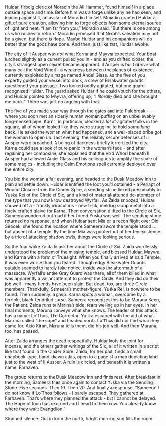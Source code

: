 Huldar, firbolg cleric of Moradin the All Hammer, found himself in a place outside space and time. Before him was a forge unlike any he had seen, and leaning against it, an avatar of Moradin himself. Moradin granted Huldar a gift of pure creation, allowing him to forge objects from some eternal source of light and heat. “I am far from you,” Moradin said. “But there is one among us who rushes to return.” Moradin promised that Nerah’s salvation may not be a given, but there is Hope. Maybe Huldar and his companions will do better than the gods have done. And then, just like that, Huldar awoke.

The city of Il Ausper was *not* what Karna and Mayvra expected. Your boat lurched slightly as a current pulled you in - and as you drifted closer, the city’s strangest open secret became apparent. Il Ausper is built *above* what many call the Void Whorl - a weakness between the planes of existence, currently exploited by a mage named Andel Glass. As the five of you expertly guided your vessel into dock, a crew of Breakwater guards questioned your passage. Two looked oddly agitated, but one guard recognized Huldar. The guard asked Huldar if he could vouch for the others, and Huldar pointed to Mayvra, offering up, “I *literally* died and she brought me back.” There was just no arguing with that.

The five of you made your way through the gates and into Palebroak - where you soon met an elderly human woman puffing on an unbelievably long-necked pipe. Karna, in particular, clocked a *lot* of agitated folks in the square, all of whom looked like they were struggling to hold *something* back. He asked the woman what had happened, and a well-placed bribe got the woman to open up. Last evening, the reliably secure defenses of Il Ausper were breached. A being of darkness briefly terrorized the city. Karna could see a look of pure panic in the woman’s face - and after regaining her composure, she explained that the Void Whorl beneath Il Ausper had allowed Andel Glass and his colleagues to amplify the scale of some magics - including the Calm Emotions spell currently deployed over the entire city.

You bid the woman a fair evening, and headed to the Dusk Meadow Inn to plan and settle down. Huldar identified the loot you’d obtained - a Periapt of Wound Closure from the Cinder Spire, a sending stone linked presumably to Yuska Rei of the Circle of Six, and a kind of material-attuned de-atomizer of the type that you now know destroyed Wyrfall. As Zaida snoozed, Huldar showed off a - frankly miraculous - new trick, melding scrap metal into a finely crafted glaive for Karna. Then conversation drifted to the Circle of Six. Sameera wondered out loud if her friend Yuska was well. The sending stone returned no response, and when Huldar sent Mia on a recon flight over Old Seocek, she found the location where Sameera *swore* the temple stood … but absent of a temple. By the time Mia was poofed out of her fey existence by a trio of attacking shadow owls, things were looking serious.

So the four woke Zaida to ask her about the Circle of Six. Zaida wordlessly understood the problem of the missing temple, and blessed Huldar, Mayvra, and Karna with a form of Truesight. When you finally arrived at said Temple, it was even worse than you feared. Though edgy Breakwater Guards outside seemed to hardly take notice, inside was the aftermath of a massacre. Wyrfall’s entire Gray Guard was there, all of them killed in what was apparently a valiant attempt to protect the Circle. And they did do their job well - many fiends have been slain. But dead, too, are three Circle members. Thankfully, Sameera’s mother-figure, Yuska Rei, is nowhere to be found. Then suddenly: a gasp. Karna spots a woman, overcome by a terrible, black-tendriled curse. Sameera recognizes this to be Maruna Keen, the Patient. Zaida runs to Marina’s side, tears welling up in her eyes. In her final moments, Maruna conveys what she knows. The leader of this attack has a name: Lo’Thos, The Corrector. Yuska escaped with the aid of what Maruna called “the cape” and headed north. Lo’Thos did not find what they came for. Akio Kiran, Maruna tells them, did his job well. And then Maruna, too, has passed.

After Zaida arranges the dead respectfully, Huldar loots the joint for incense, and the others gather writings of the Six, all of it written in a script like that found in the Cinder Spire. Zaida, for her part, finds a small chapbook-type, hand-drawn atlas, open to a page of a map depicting land just to the west of Il Ausper. A ruin is circled, and beneath it is written a name: Farhaven.

The group returns to the Dusk Meadow Inn and finds rest. After breakfast in the morning, Sameera tries once again to contact Yuska via the Sending Stone. Five seconds. Then 10. Then 20. And finally a response. “Sameera! I do not know if Lo’Thos follows - I barely escaped. They gathered at Farhaven. That’s where they planned the attack - but I cannot be delayed. The Hope of Ioun has returned and I head to them now. You already know where they wait: Evangelion.”

Stunned silence. Out in from the north, bright morning sun fills the room.

